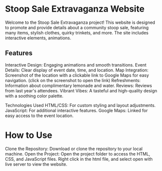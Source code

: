# Stoop Sale Extravaganza Website
Welcome to the Stoop Sale Extravaganza project! This website is designed to promote and provide details about a community stoop sale, featuring many items, stylish clothes, quirky trinkets, and more. The site includes interactive elements, animations.

## Features
Interactive Design: Engaging animations and smooth transitions.
Event Details: Clear display of event date, time, and location.
Map Integration: Screenshot of the location with a clickable link to Google Maps for easy navigation. (click on the screenshot to open the link)
Refreshments: Information about complimentary lemonade and water.
Reviews: Reviews from last year's attendees.
Vibrant Vibes: A tasteful and high-quality design with a soothing color palette.

Technologies Used
HTML/CSS: For custom styling and layout adjustments.
JavaScript: For additional interactive features.
Google Maps: Linked for easy access to the event location.

# How to Use
Clone the Repository: Download or clone the repository to your local machine.
Open the Project: Open the project folder to access the HTML, CSS, and JavaScript files.
Right click in the html file, and select open with live server to view the website.
